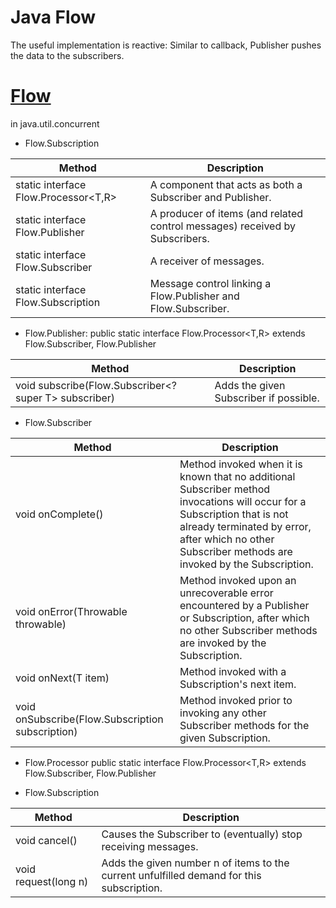 # Java Flow
The useful implementation is reactive: Similar to callback, Publisher pushes the data to the subscribers.

# [Flow](https://docs.oracle.com/javase/9/docs/api/java/util/concurrent/Flow.html) 
in java.util.concurrent
- Flow.Subscription

| Method |	Description |
|--------|--------------|
|static interface Flow.Processor<T,R> | A component that acts as both a Subscriber and Publisher.|
|static interface  	Flow.Publisher<T> | A producer of items (and related control messages) received by Subscribers.|
|static interface  	Flow.Subscriber<T> | A receiver of messages.|
|static interface  	Flow.Subscription  | Message control linking a Flow.Publisher and Flow.Subscriber.|

- Flow.Publisher:  public static interface Flow.Processor<T,R> extends Flow.Subscriber<T>, Flow.Publisher<R>

| Method |	Description |
|--------|--------------|
| void subscribe(Flow.Subscriber<? super T> subscriber) | Adds the given Subscriber if possible.|
  
- Flow.Subscriber

| Method |	Description |
|--------|--------------|
|void onComplete() |Method invoked when it is known that no additional Subscriber method invocations will occur for a Subscription that is not already terminated by error, after which no other Subscriber methods are invoked by the Subscription.
|void onError(Throwable throwable) | Method invoked upon an unrecoverable error encountered by a Publisher or Subscription, after which no other Subscriber methods are invoked by the Subscription.|
|void onNext(T item) 	|Method invoked with a Subscription's next item.|
|void onSubscribe(Flow.Subscription subscription) 	| Method invoked prior to invoking any other Subscriber methods for the given Subscription.|
  
- Flow.Processor
public static interface Flow.Processor<T,R> extends Flow.Subscriber<T>, Flow.Publisher<R>
  
- Flow.Subscription

| Method |	Description |
|--------|--------------|
|void cancel() |	Causes the Subscriber to (eventually) stop receiving messages. |
|void request(long n) |	Adds the given number n of items to the current unfulfilled demand for this subscription.|
